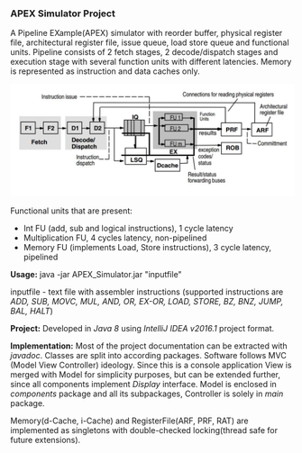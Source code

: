### APEX Simulator Project

A Pipeline EXample(APEX) simulator with reorder buffer,
physical register file, architectural register file, issue queue,
load store queue and functional units. Pipeline consists of 2 fetch
stages, 2 decode/dispatch stages and execution stage with several function
units with different latencies. Memory is represented as instruction and
data caches only.

![pipeline](/img/pipeline.JPG "Diagram of implemented pipeline")

Functional units that are present:
* Int FU (add, sub and logical instructions), 1 cycle latency
* Multiplication FU, 4 cycles latency, non-pipelined
* Memory FU (implements Load, Store instructions), 3 cycle latency, pipelined

**Usage:** java -jar APEX_Simulator.jar "inputfile"

inputfile - text file with assembler instructions (supported instructions
are _ADD, SUB, MOVC, MUL, AND, OR, EX-OR, LOAD, STORE, BZ, BNZ, JUMP, BAL, HALT_)

**Project:** Developed in _Java 8_ using _IntelliJ IDEA v2016.1_ project
format.

**Implementation:** Most of the project documentation can be extracted with
_javadoc_. Classes are split into according packages. Software follows MVC (Model
View Controller) ideology. Since this is a console application View is merged with
Model for simplicity purposes, but can be extended further, since all components
implement _Display_ interface. Model is enclosed in _components_ package and all its
subpackages, Controller is solely in _main_ package.

Memory(d-Cache, i-Cache) and RegisterFile(ARF, PRF, RAT) are implemented as
singletons with double-checked locking(thread safe for future extensions).
